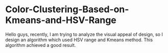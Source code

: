 # Color-Clustering-Based-on-Kmeans-and-HSV-Range
Hello guys, recently, I am trying to analyze the visual appeal of design, so I design an algorithm which used HSV range and Kmeans method. This algorithm achieved a good result.
